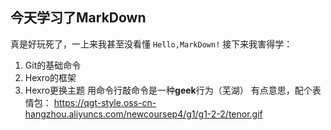 ## 今天学习了MarkDown
真是好玩死了，一上来我甚至没看懂
```Hello,MarkDown!```
接下来我害得学：
1. Git的基础命令
1. Hexro的框架
1. Hexro更换主题
用命令行敲命令是一种**geek**行为（芜湖）
有点意思，配个表情包：
https://qgt-style.oss-cn-hangzhou.aliyuncs.com/newcoursep4/g1/g1-2-2/tenor.gif
